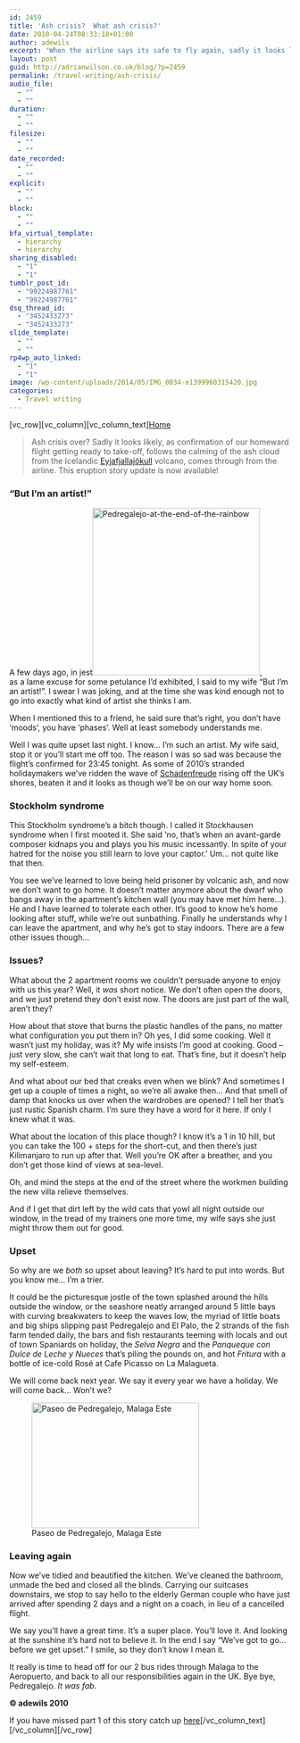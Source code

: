 ```yaml
---
id: 2459
title: 'Ash crisis?  What ash crisis?'
date: 2010-04-24T08:33:18+01:00
author: adewils
excerpt: 'When the airline says its safe to fly again, sadly it looks like our holiday is nearly over '
layout: post
guid: http://adrianwilson.co.uk/blog/?p=2459
permalink: /travel-writing/ash-crisis/
audio_file:
  - ""
  - ""
duration:
  - ""
  - ""
filesize:
  - ""
  - ""
date_recorded:
  - ""
  - ""
explicit:
  - ""
  - ""
block:
  - ""
  - ""
bfa_virtual_template:
  - hierarchy
  - hierarchy
sharing_disabled:
  - "1"
  - "1"
tumblr_post_id:
  - "99224987761"
  - "99224987761"
dsq_thread_id:
  - "3452433273"
  - "3452433273"
slide_template:
  - ""
  - ""
rp4wp_auto_linked:
  - "1"
  - "1"
image: /wp-content/uploads/2014/05/IMG_0034-e1399960315420.jpg
categories:
  - Travel writing
---
```

\[vc\_row\]\[vc\_column\][vc\_column\_text]<span><span><a href="https://www.adewils.com/">Home</a></span></p> 

<blockquote>
  <p>
    Ash crisis over? Sadly it looks likely, as confirmation of our homeward flight getting ready to take-off, follows the calming of the ash cloud from the Icelandic <a href="https://en.wikipedia.org/wiki/2010_eruptions_of_Eyjafjallaj%C3%B6kull">Eyjafjallajökull</a> volcano, comes through from the airline. This eruption story update is now available!<!--more-->
  </p>
</blockquote>

<h3>
  &#8220;But I&#8217;m an artist!&#8221;
</h3>

<p>
  A few days ago, in jest<img loading="lazy" class="size-medium wp-image-49749 alignleft" src="https://adewils.com/wp-content/uploads/2016/07/Pedregalejo-at-the-end-of-the-rainbow-300x300.jpg" alt="Pedregalejo-at-the-end-of-the-rainbow" width="300" height="300" srcset="https://www.adewils.com/wp-content/uploads/2016/07/Pedregalejo-at-the-end-of-the-rainbow-300x300.jpg 300w, https://www.adewils.com/wp-content/uploads/2016/07/Pedregalejo-at-the-end-of-the-rainbow-150x150.jpg 150w, https://www.adewils.com/wp-content/uploads/2016/07/Pedregalejo-at-the-end-of-the-rainbow-444x444.jpg 444w, https://www.adewils.com/wp-content/uploads/2016/07/Pedregalejo-at-the-end-of-the-rainbow-90x90.jpg 90w, https://www.adewils.com/wp-content/uploads/2016/07/Pedregalejo-at-the-end-of-the-rainbow-50x50.jpg 50w, https://www.adewils.com/wp-content/uploads/2016/07/Pedregalejo-at-the-end-of-the-rainbow.jpg 612w" sizes="(max-width: 300px) 100vw, 300px" />,<br /> as a lame excuse for some petulance I&#8217;d exhibited, I said to my wife &#8220;But I&#8217;m an artist!&#8221;. I swear I was joking, and at the time she was kind enough not to go into exactly what kind of artist she thinks I am.
</p>

<p>
  When I mentioned this to a friend, he said sure that&#8217;s right, you don&#8217;t have &#8216;moods&#8217;, you have &#8216;phases&#8217;. Well at least somebody understands me.
</p>

<p>
  Well I was quite upset last night. I know&#8230; I’m such an artist. My wife said, stop it or you&#8217;ll start me off too. The reason I was so sad was because the flight’s confirmed for 23:45 tonight. As some of 2010&#8217;s stranded holidaymakers we&#8217;ve ridden the wave of <a href="http://www.merriam-webster.com/dictionary/schadenfreude" target="_blank" rel="noopener noreferrer">Schadenfreude</a> rising off the UK&#8217;s shores, beaten it and it looks as though we&#8217;ll be on our way home soon.
</p>

<h3>
  Stockholm syndrome
</h3>

<p>
  This Stockholm syndrome’s a bitch though. I called it Stockhausen syndrome when I first mooted it. She said &#8216;no, that’s when an avant-garde composer kidnaps you and plays you his music incessantly. In spite of your hatred for the noise you still learn to love your captor.&#8217; Um&#8230; not quite like that then.
</p>

<p>
  You see we’ve learned to love being held prisoner by volcanic ash, and now we don’t want to go home. It doesn’t matter anymore about the dwarf who bangs away in the apartment&#8217;s kitchen wall (you may have met him here&#8230;). He and I have learned to tolerate each other. It’s good to know he’s home looking after stuff, while we’re out sunbathing. Finally he understands why I can leave the apartment, and why he’s got to stay indoors. There are a few other issues though&#8230;
</p>

<h3>
  Issues?
</h3>

<p>
  What about the 2 apartment rooms we couldn&#8217;t persuade anyone to enjoy with us this year? Well, it <i>was</i> short notice. We don’t often open the doors, and we just pretend they don’t exist now. The doors are just part of the wall, aren’t they?
</p>

<p>
  How about that stove that burns the plastic handles of the pans, no matter what configuration you put them in? Oh yes, I did some cooking. Well it wasn&#8217;t just my holiday, was it? My wife insists I’m good at cooking. Good &#8211; just very slow, she can’t wait that long to eat. That&#8217;s fine, but it doesn’t help my self-esteem.
</p>

<p>
  And what about our bed that creaks even when we blink? And sometimes I get up a couple of times a night, so we’re all awake then… And that smell of damp that knocks us over when the wardrobes are opened? I tell her that&#8217;s just rustic Spanish charm. I’m sure they have a word for it here. If only I knew what it was.
</p>

<p>
  What about the location of this place though? I know it’s a 1 in 10 hill, but you can take the 100 + steps for the short-cut, and then there’s just Kilimanjaro to run up after that. Well you&#8217;re OK after a breather, and you don’t get those kind of views at sea-level.
</p>

<p>
  Oh, and mind the steps at the end of the street where the workmen building the new villa relieve themselves.
</p>

<p>
  And if I get that dirt left by the wild cats that yowl all night outside our window, in the tread of my trainers one more time, my wife says she just might throw them out for good.
</p>

<h3>
  Upset
</h3>

<p>
  So why are we <i>both</i> so upset about leaving? It’s hard to put into words. But you know me&#8230; I’m a trier.
</p>

<p>
  It could be the picturesque jostle of the town splashed around the hills outside the window, or the seashore neatly arranged around 5 little bays with curving breakwaters to keep the waves low, the myriad of little boats and big ships slipping past Pedregalejo and El Palo, the 2 strands of the fish farm tended daily, the bars and fish restaurants teeming with locals and out of town Spaniards on holiday, the <i>Selva Negra</i> and the <i>Panqueque con Dulce de Leche y Nueces</i> that’s piling the pounds on, and hot <i>Fritura</i> with a bottle of ice-cold Rosé at Cafe Picasso on La Malagueta.
</p>

<p>
  We will come back next year. We say it every year we have a holiday. We will come back… Won’t we?
</p>

<p>
  <figure id="attachment_2204" aria-describedby="caption-attachment-2204" style="width: 300px" class="wp-caption alignright"><img loading="lazy" class="size-medium wp-image-2204" src="https://adewils.com/wp-content/uploads/2014/05/IMG_0034-e1399960315420-300x225.jpg" alt="Paseo de Pedregalejo, Malaga Este" width="300" height="225" srcset="https://www.adewils.com/wp-content/uploads/2014/05/IMG_0034-e1399960315420-300x225.jpg 300w, https://www.adewils.com/wp-content/uploads/2014/05/IMG_0034-e1399960315420-768x576.jpg 768w, https://www.adewils.com/wp-content/uploads/2014/05/IMG_0034-e1399960315420.jpg 800w" sizes="(max-width: 300px) 100vw, 300px" /><figcaption id="caption-attachment-2204" class="wp-caption-text">Paseo de Pedregalejo, Malaga Este</figcaption></figure>
</p>

<h3>
  Leaving again
</h3>

<p>
  Now we’ve tidied and beautified the kitchen. We&#8217;ve cleaned the bathroom, unmade the bed and closed all the blinds. Carrying our suitcases downstairs, we stop to say hello to the elderly German couple who have just arrived after spending 2 days and a night on a coach, in lieu of a cancelled flight.
</p>

<p>
  We say you’ll have a great time. It’s a super place. You’ll love it. And looking at the sunshine it’s hard not to believe it. In the end I say “We’ve got to go&#8230; before we get upset.” I smile, so they don’t know I mean it.
</p>

<p>
  It really is time to head off for our 2 bus rides through Malaga to the Aeropuerto, and back to all our responsibilities again in the UK. Bye bye, Pedregalejo. <em>It</em> <em>was fab</em>.
</p>

<p>
  <b>© adewils 2010</b>
</p>

<p>
  If you have missed part 1 of this story catch up <a href="https://adewils.com/writing/reportage/volcano/">here</a>[/vc_column_text][/vc_column][/vc_row]
</p>